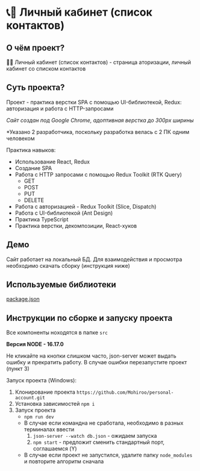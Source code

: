 # 📞📕 Личный кабинет (список контактов)

## О чём проект? 
📄🗿 Личный кабинет (список контактов) - страница аторизации, личный кабинет со списком контактов

## Суть проекта?
Проект - практика верстки SPA с помощью UI-библиотекой, Redux: авторизация и работа с HTTP-запросами

*Сайт создан под Google Chrome, адоптивная верстка до 300px ширины*

*Указано 2 разработчика, поскольку разработка велась с 2 ПК одним человеком

Практика навыков:
  - Использование React, Redux
  - Создание SPA
  - Работа с HTTP запросами с помощью Redux Toolkit (RTK Query)
    - GET
    - POST
    - PUT
    - DELETE
  - Работа с авторизацией - Redux Toolkit (Slice, Dispatch)
  - Работа с UI-библиотекой (Ant Design)
  - Практика TypeScript
  - Практика верстки, декомпозиции, React-хуков

## Демо
Сайт работает на локальный БД. Для взаимодействия и просмотра необходимо скачать сборку (инструкция ниже)

## Используемые библиотеки
[package.json](./package.json)

## Инструкции по сборке и запуску проекта
Все компоненты ноходятся в папке `src`

**Версия NODE - 16.17.0**

Не кликайте на кнопки слишком часто, json-server может выдать ошибку и прекратить работу. В случае ошибки перезапустите проект (пункт 3)

Запуск проекта (Windows):
  1. Клонирование проекта `https://github.com/Mohiroo/personal-account.git`
  2. Установка зависимостей `npm i`
  3. Запуск проекта
      - `npm run dev`
      - В случае если командна не сработала, необходимо в разных терминалах ввести
        1. `json-server --watch db.json` - ожидаем запуска
        2. `npm start` - предложит сменить стандартный порт, соглашаемся (Y)
      - В случае если проект не запустился, удалите папку `node_modules` и повторите алгоритм сначала
